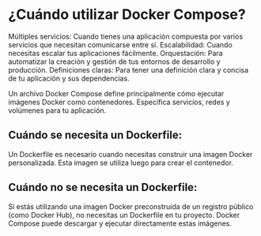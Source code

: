 

# ¿Cuándo utilizar Docker Compose?

Múltiples servicios: Cuando tienes una aplicación compuesta por varios servicios que necesitan comunicarse entre sí.
Escalabilidad: Cuando necesitas escalar tus aplicaciones fácilmente.
Orquestación: Para automatizar la creación y gestión de tus entornos de desarrollo y producción.
Definiciones claras: Para tener una definición clara y concisa de tu aplicación y sus dependencias.

Un archivo Docker Compose define principalmente cómo ejecutar imágenes Docker como contenedores. Especifica servicios, redes y volúmenes para tu aplicación.

## Cuándo se necesita un Dockerfile:

Un Dockerfile es necesario cuando necesitas construir una imagen Docker personalizada. Esta imagen se utiliza luego para crear el contenedor.

## Cuándo no se necesita un Dockerfile:

Si estás utilizando una imagen Docker preconstruida de un registro público (como Docker Hub), no necesitas un Dockerfile en tu proyecto. Docker Compose puede descargar y ejecutar directamente estas imágenes.
